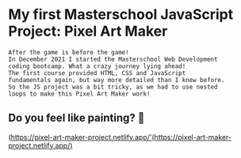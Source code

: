 # My first Masterschool JavaScript Project: Pixel Art Maker

```
After the game is before the game!
In December 2021 I started the Masterschool Web Development
coding bootcamp. What a crazy journey lying ahead!
The first course provided HTML, CSS and JavaScript
fundamentals again, but way more detailed than I knew before.
So the JS project was a bit tricky, as we had to use nested
loops to make this Pixel Art Maker work!
```

## Do you feel like painting? 🎨

(https://pixel-art-maker-project.netlify.app/'(https://pixel-art-maker-project.netlify.app/)
